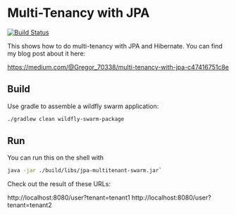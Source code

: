 # Multi-Tenancy with JPA

[![Build Status](https://travis-ci.org/Cofinpro/jpa-multitenancy.svg?branch=master)](https://travis-ci.org/Cofinpro/jpa-multitenancy)

This shows how to do multi-tenancy with JPA and Hibernate. You can find my blog post about it here:
 
https://medium.com/@Gregor_70338/multi-tenancy-with-jpa-c47416751c8e


## Build

Use gradle to assemble a wildfly swarm application:
```sh
./gradlew clean wildfly-swarm-package
```

## Run

You can run this on the shell with

```sh
java -jar ./build/libs/jpa-multitenant-swarm.jar`

```

Check out the result of these URLs:

http://localhost:8080/user?tenant=tenant1
http://localhost:8080/user?tenant=tenant2


